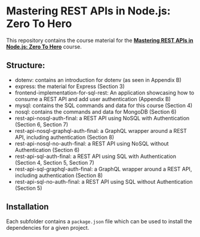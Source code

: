 # Mastering REST APIs in Node.js: Zero To Hero

This repository contains the course material for the **[Mastering REST APIs in Node.js: Zero To Hero](https://www.fullstacktraining.com/courses/mastering-rest-apis-in-node-js-zero-to-hero)** course.

## Structure:
* dotenv: contains an introduction for dotenv (as seen in Appendix B)
* express: the material for Express (Section 3)
* frontend-implementation-for-sql-rest: An application showcasing how to consume a REST API and add user authentication (Appendix B)
* mysql: contains the SQL commands and data for this course (Section 4)
* nosql: contains the commands and data for MongoDB (Section 6)
* rest-api-nosql-auth-final: a REST API using NoSQL with Authentication (Section 6, Section 7)
* rest-api-nosql-graphql-auth-final: a GraphQL wrapper around a REST API, including authentication (Section 8)
* rest-api-nosql-no-auth-final: a REST API using NoSQL without Authentication (Section 6)
* rest-api-sql-auth-final: a REST API using SQL with Authentication (Section 4, Section 5, Section 7)
* rest-api-sql-graphql-auth-final: a GraphQL wrapper around a REST API, including authentication (Section 8)
* rest-api-sql-no-auth-final: a REST API using SQL without Authentication (Section 5)

## Installation
Each subfolder contains a `package.json` file which can be used to install the dependencies for a given project.
